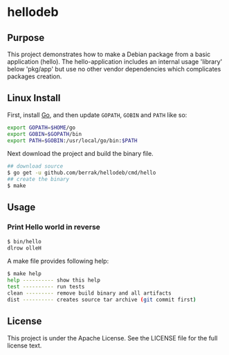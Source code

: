 # hellodeb

## Purpose

This project demonstrates how to make a Debian package from a basic application (hello).
The hello-application includes an internal usage 'library' below 'pkg/app' 
but use no other vendor dependencies which complicates packages creation.

## Linux Install

First, install [Go](https://golang.org), and then update `GOPATH`, `GOBIN` and `PATH` like so:

```bash
export GOPATH=$HOME/go
export GOBIN=$GOPATH/bin
export PATH=$GOBIN:/usr/local/go/bin:$PATH
```
Next download the project and build the binary file.

```bash
## download source
$ go get -u github.com/berrak/hellodeb/cmd/hello
## create the binary
$ make
```

## Usage

### Print Hello world in reverse
```bash
$ bin/hello
dlrow olleH
```
A make file provides following help:

```bash
$ make help
help ---------- show this help
test ---------- run tests
clean --------- remove build binary and all artifacts
dist ---------- creates source tar archive (git commit first)
```

## License
This project is under the Apache License. See the LICENSE file for the full license text.
